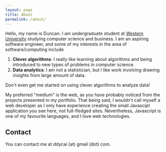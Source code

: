 ```yaml
---
layout: page
title: About
permalink: /about/
---
```


Hello, my name is Duncan. I am undergraduate student at [Western University](http://www.uwo.ca/) studying computer science and business. I am an aspiring software engineer, and some of my interests in the area of software/computing include

1. **Clever algorithms**: I really like learning about algorithms and being introduced to new types of problems in computer science.
2. **Data analytics**: I am not a statistician, but I like work involving drawing insights from large amount of data.

Don't even get me started on using clever algorithms to analyze data!

My preferred "medium" is the web, as you have probably noticed from the projects presented in my portfolio. That being said, I wouldn't call myself a web developer as I only have experience creating the small Javascipt application you see here, not full-fledged sites. Nevertheless, Javascript is one of my favourite languages, and I love web technologies.

## Contact

You can contact me at ddycai (at) gmail (dot) com.